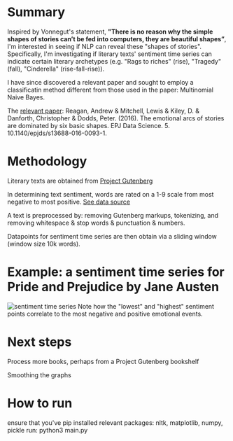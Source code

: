 # Summary

Inspired by Vonnegut's statement, **"There is no reason why the simple shapes of stories can’t be fed into computers, they are beautiful shapes”**, I'm interested in seeing if NLP can reveal these "shapes of stories". Specifically, I'm investigating if literary texts' sentiment time series can indicate certain literary archetypes (e.g. "Rags to riches" (rise), "Tragedy" (fall), "Cinderella" (rise-fall-rise)). 

I have since discovered a relevant paper and sought to employ a classificatin method different from those used in the paper: Multinomial Naive Bayes.

The [relevant paper](https://epjdatascience.springeropen.com/articles/10.1140/epjds/s13688-016-0093-1): Reagan, Andrew & Mitchell, Lewis & Kiley, D. & Danforth, Christopher & Dodds, Peter. (2016). The emotional arcs of stories are dominated by six basic shapes. EPJ Data Science. 5. 10.1140/epjds/s13688-016-0093-1.

# Methodology
Literary texts are obtained from [Project Gutenberg](https://www.gutenberg.org/)

In determining text sentiment, words are rated on a 1-9 scale from most negative to most positive. [See data source](https://journals.plos.org/plosone/article?id=10.1371/journal.pone.0026752)

A text is preprocessed by: removing Gutenberg markups, tokenizing, and removing whitespace & stop words & punctuation & numbers.

Datapoints for sentiment time series are then obtain via a sliding window (window size 10k words).

# Example: a sentiment time series for Pride and Prejudice by Jane Austen

![sentiment time series](https://github.com/yumiobuchi/emotion-arcs/blob/master/sentiment_graph.png?raw=true)
Note how the "lowest" and "highest" sentiment points correlate to the most negative and positive emotional events.

# Next steps
Process more books, perhaps from a Project Gutenberg bookshelf

Smoothing the graphs

# How to run
ensure that you've pip installed relevant packages: nltk, matplotlib, numpy, pickle
run: python3 main.py



